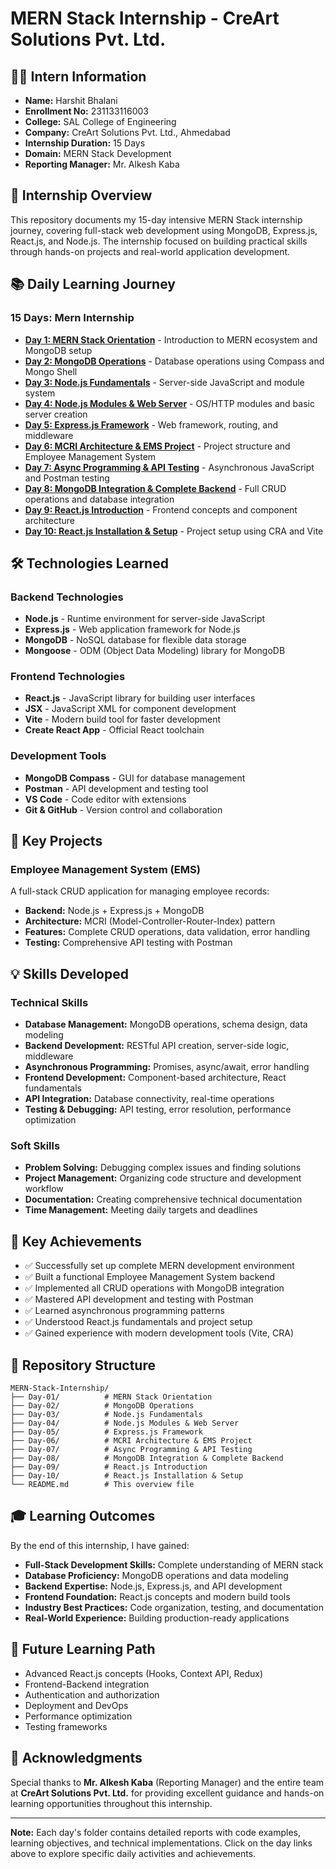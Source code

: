 # MERN Stack Internship - CreArt Solutions Pvt. Ltd.

## 👨‍💻 Intern Information
- **Name:** Harshit Bhalani
- **Enrollment No:** 231133116003
- **College:** SAL College of Engineering
- **Company:** CreArt Solutions Pvt. Ltd., Ahmedabad
- **Internship Duration:** 15 Days
- **Domain:** MERN Stack Development
- **Reporting Manager:** Mr. Alkesh Kaba

## 🎯 Internship Overview
This repository documents my 15-day intensive MERN Stack internship journey, covering full-stack web development using MongoDB, Express.js, React.js, and Node.js. The internship focused on building practical skills through hands-on projects and real-world application development.

## 📚 Daily Learning Journey

### 15 Days: Mern Internship
- **[Day 1: MERN Stack Orientation](./Day-01/)** - Introduction to MERN ecosystem and MongoDB setup
- **[Day 2: MongoDB Operations](./Day-02/)** - Database operations using Compass and Mongo Shell
- **[Day 3: Node.js Fundamentals](./Day-03/)** - Server-side JavaScript and module system
- **[Day 4: Node.js Modules & Web Server](./Day-04/)** - OS/HTTP modules and basic server creation
- **[Day 5: Express.js Framework](./Day-05/)** - Web framework, routing, and middleware
- **[Day 6: MCRI Architecture & EMS Project](./Day-06/)** - Project structure and Employee Management System
- **[Day 7: Async Programming & API Testing](./Day-07/)** - Asynchronous JavaScript and Postman testing
- **[Day 8: MongoDB Integration & Complete Backend](./Day-08/)** - Full CRUD operations and database integration
- **[Day 9: React.js Introduction](./Day-09/)** - Frontend concepts and component architecture
- **[Day 10: React.js Installation & Setup](./Day-10/)** - Project setup using CRA and Vite

## 🛠️ Technologies Learned

### Backend Technologies
- **Node.js** - Runtime environment for server-side JavaScript
- **Express.js** - Web application framework for Node.js
- **MongoDB** - NoSQL database for flexible data storage
- **Mongoose** - ODM (Object Data Modeling) library for MongoDB

### Frontend Technologies
- **React.js** - JavaScript library for building user interfaces
- **JSX** - JavaScript XML for component development
- **Vite** - Modern build tool for faster development
- **Create React App** - Official React toolchain

### Development Tools
- **MongoDB Compass** - GUI for database management
- **Postman** - API development and testing tool
- **VS Code** - Code editor with extensions
- **Git & GitHub** - Version control and collaboration

## 🚀 Key Projects

### Employee Management System (EMS)
A full-stack CRUD application for managing employee records:
- **Backend:** Node.js + Express.js + MongoDB
- **Architecture:** MCRI (Model-Controller-Router-Index) pattern
- **Features:** Complete CRUD operations, data validation, error handling
- **Testing:** Comprehensive API testing with Postman

## 💡 Skills Developed

### Technical Skills
- **Database Management:** MongoDB operations, schema design, data modeling
- **Backend Development:** RESTful API creation, server-side logic, middleware
- **Asynchronous Programming:** Promises, async/await, error handling
- **Frontend Development:** Component-based architecture, React fundamentals
- **API Integration:** Database connectivity, real-time operations
- **Testing & Debugging:** API testing, error resolution, performance optimization

### Soft Skills
- **Problem Solving:** Debugging complex issues and finding solutions
- **Project Management:** Organizing code structure and development workflow
- **Documentation:** Creating comprehensive technical documentation
- **Time Management:** Meeting daily targets and deadlines

## 🎯 Key Achievements

- ✅ Successfully set up complete MERN development environment
- ✅ Built a functional Employee Management System backend
- ✅ Implemented all CRUD operations with MongoDB integration
- ✅ Mastered API development and testing with Postman
- ✅ Learned asynchronous programming patterns
- ✅ Understood React.js fundamentals and project setup
- ✅ Gained experience with modern development tools (Vite, CRA)

## 🔗 Repository Structure

```
MERN-Stack-Internship/
├── Day-01/          # MERN Stack Orientation
├── Day-02/          # MongoDB Operations
├── Day-03/          # Node.js Fundamentals
├── Day-04/          # Node.js Modules & Web Server
├── Day-05/          # Express.js Framework
├── Day-06/          # MCRI Architecture & EMS Project
├── Day-07/          # Async Programming & API Testing
├── Day-08/          # MongoDB Integration & Complete Backend
├── Day-09/          # React.js Introduction
├── Day-10/          # React.js Installation & Setup
└── README.md        # This overview file
```

## 🎓 Learning Outcomes

By the end of this internship, I have gained:
- **Full-Stack Development Skills:** Complete understanding of MERN stack
- **Database Proficiency:** MongoDB operations and data modeling
- **Backend Expertise:** Node.js, Express.js, and API development
- **Frontend Foundation:** React.js concepts and modern build tools
- **Industry Best Practices:** Code organization, testing, and documentation
- **Real-World Experience:** Building production-ready applications

## 🌟 Future Learning Path

- Advanced React.js concepts (Hooks, Context API, Redux)
- Frontend-Backend integration
- Authentication and authorization
- Deployment and DevOps
- Performance optimization
- Testing frameworks

## 🤝 Acknowledgments

Special thanks to **Mr. Alkesh Kaba** (Reporting Manager) and the entire team at **CreArt Solutions Pvt. Ltd.** for providing excellent guidance and hands-on learning opportunities throughout this internship.

---

**Note:** Each day's folder contains detailed reports with code examples, learning objectives, and technical implementations. Click on the day links above to explore specific daily activities and achievements.
